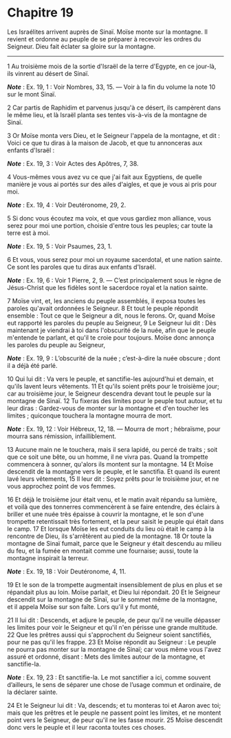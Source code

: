 # Chapitre 19

Les Israélites arrivent auprès de Sinaï.
Moïse monte sur la montagne.
Il revient et ordonne au peuple de se préparer à recevoir les ordres du Seigneur.
Dieu fait éclater sa gloire sur la montagne.

***

1 Au troisième mois de la sortie d'Israël de la terre d'Egypte, en ce jour-là, ils vinrent au désert de Sinaï.

***Note*** :  Ex. 19, 1 : Voir Nombres, 33, 15. ― Voir à la fin du volume la note 10 sur le mont Sinaï.

2 Car partis de Raphidim et parvenus jusqu'à ce désert, ils campèrent dans le même lieu, et là Israël planta ses tentes vis-à-vis de la montagne de Sinaï.


3 Or Moïse monta vers Dieu, et le Seigneur l'appela de la montagne, et dit : Voici ce que tu diras à la maison de Jacob, et que tu annonceras aux enfants d'Israël :

***Note*** :  Ex. 19, 3 : Voir Actes des Apôtres, 7, 38.

4 Vous-mêmes vous avez vu ce que j'ai fait aux Egyptiens, de quelle manière je vous ai portés sur des ailes d'aigles, et que je vous ai pris pour moi.

***Note*** :  Ex. 19, 4 : Voir Deutéronome, 29, 2.

5 Si donc vous écoutez ma voix, et que vous gardiez mon alliance, vous serez pour moi une portion, choisie d'entre tous les peuples; car toute la terre est à moi.

***Note*** :  Ex. 19, 5 : Voir Psaumes, 23, 1.

6 Et vous, vous serez pour moi un royaume sacerdotal, et une nation sainte. Ce sont les paroles que tu diras aux enfants d'Israël.

***Note*** :  Ex. 19, 6 : Voir 1 Pierre, 2, 9. ― C’est principalement sous le règne de Jésus-Christ que les fidèles sont le sacerdoce royal et la nation sainte.


7 Moïse vint, et, les anciens du peuple assemblés, il exposa toutes les paroles qu'avait ordonnées le Seigneur. 8 Et tout le peuple répondit ensemble : Tout ce que le Seigneur a dit, nous le ferons. Or, quand Moïse eut rapporté les paroles du peuple au Seigneur, 9 Le Seigneur lui dit : Dès maintenant je viendrai à toi dans l'obscurité de la nuée, afin que le peuple m'entende te parlant, et qu'il te croie pour toujours. Moïse donc annonça les paroles du peuple au Seigneur,

***Note*** :  Ex. 19, 9 : L’obscurité de la nuée ; c’est-à-dire la nuée obscure ; dont il a déjà été parlé.


10 Qui lui dit : Va vers le peuple, et sanctifie-les aujourd'hui et demain, et qu'ils lavent leurs vêtements. 11 Et qu'ils soient prêts pour le troisième jour; car au troisième jour, le Seigneur descendra devant tout le peuple sur la montagne de Sinaï. 12 Tu fixeras des limites pour le peuple tout autour, et tu leur diras : Gardez-vous de monter sur la montagne et d'en toucher les limites ; quiconque touchera la montagne mourra de mort.

***Note*** :  Ex. 19, 12 : Voir Hébreux, 12, 18. ― Mourra de mort ; hébraïsme, pour mourra sans rémission, infailliblement.

13 Aucune main ne le touchera, mais il sera lapidé, ou percé de traits ; soit que ce soit une bête, ou un homme, il ne vivra pas. Quand la trompette commencera à sonner, qu'alors ils montent sur la montagne. 14 Et Moïse descendit de la montagne vers le peuple, et le sanctifia. Et quand ils eurent lavé leurs vêtements, 15 Il leur dit : Soyez prêts pour le troisième jour, et ne vous approchez point de vos femmes.


16 Et déjà le troisième jour était venu, et le matin avait répandu sa lumière, et voilà que des tonnerres commencèrent à se faire entendre, des éclairs à briller et une nuée très épaisse à couvrir la montagne, et le son d'une trompette retentissait très fortement, et la peur saisit le peuple qui était dans le camp. 17 Et lorsque Moïse les eut conduits du lieu où était le camp à la rencontre de Dieu, ils s'arrêtèrent au pied de la montagne. 18 Or toute la montagne de Sinaï fumait, parce que le Seigneur y était descendu au milieu du feu, et la fumée en montait comme une fournaise; aussi, toute la montagne inspirait la terreur.

***Note*** :  Ex. 19, 18 : Voir Deutéronome, 4, 11.

19 Et le son de la trompette augmentait insensiblement de plus en plus et se répandait plus au loin. Moïse parlait, et Dieu lui répondait. 20 Et le Seigneur descendit sur la montagne de Sinaï, sur le sommet même de la montagne, et il appela Moïse sur son faîte. Lors qu'il y fut monté,


21 Il lui dit : Descends, et adjure le peuple, de peur qu'il ne veuille dépasser les limites pour voir le Seigneur et qu'il n'en périsse une grande multitude. 22 Que les prêtres aussi qui s'approchent du Seigneur soient sanctifiés, pour ne pas qu'il les frappe. 23 Et Moïse répondit au Seigneur : Le peuple ne pourra pas monter sur la montagne de Sinaï; car vous même vous l'avez assuré et ordonné, disant : Mets des limites autour de la montagne, et sanctifie-la.

***Note*** :  Ex. 19, 23 : Et sanctifie-la. Le mot sanctifier a ici, comme souvent d’ailleurs, le sens de séparer une chose de l’usage commun et ordinaire, de la déclarer sainte.

24 Et le Seigneur lui dit : Va, descends; et tu monteras toi et Aaron avec toi; mais que les prêtres et le peuple ne passent point les limites, et ne montent point vers le Seigneur, de peur qu'il ne les fasse mourir. 25 Moïse descendit donc vers le peuple et il leur raconta toutes ces choses.

